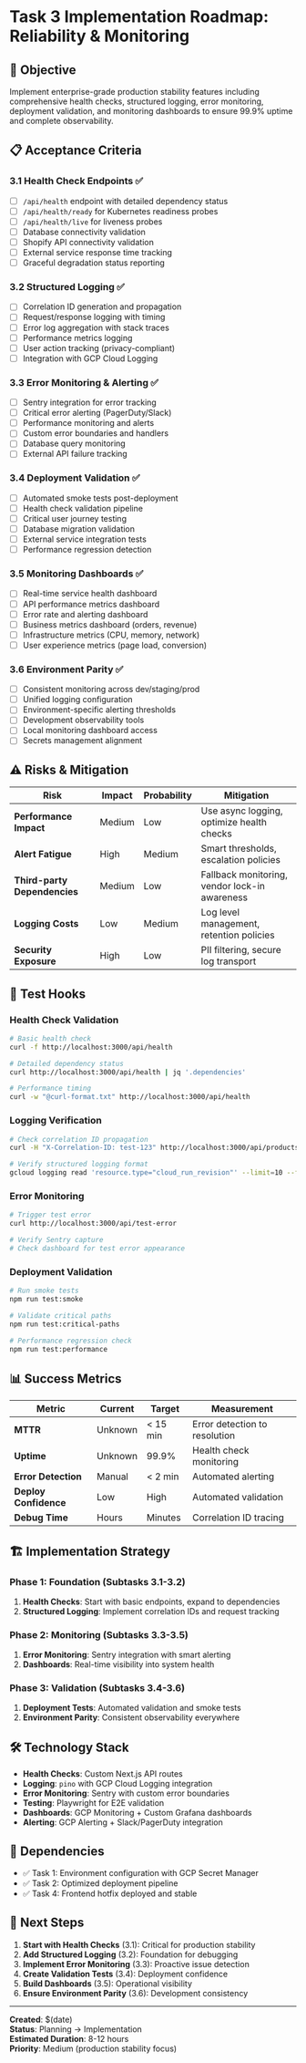 # Task 3 Implementation Roadmap: Reliability & Monitoring

## 🎯 **Objective**
Implement enterprise-grade production stability features including comprehensive health checks, structured logging, error monitoring, deployment validation, and monitoring dashboards to ensure 99.9% uptime and complete observability.

## 📋 **Acceptance Criteria**

### 3.1 Health Check Endpoints ✅
- [ ] `/api/health` endpoint with detailed dependency status
- [ ] `/api/health/ready` for Kubernetes readiness probes  
- [ ] `/api/health/live` for liveness probes
- [ ] Database connectivity validation
- [ ] Shopify API connectivity validation
- [ ] External service response time tracking
- [ ] Graceful degradation status reporting

### 3.2 Structured Logging ✅
- [ ] Correlation ID generation and propagation
- [ ] Request/response logging with timing
- [ ] Error log aggregation with stack traces
- [ ] Performance metrics logging
- [ ] User action tracking (privacy-compliant)
- [ ] Integration with GCP Cloud Logging

### 3.3 Error Monitoring & Alerting ✅
- [ ] Sentry integration for error tracking
- [ ] Critical error alerting (PagerDuty/Slack)
- [ ] Performance monitoring and alerts
- [ ] Custom error boundaries and handlers
- [ ] Database query monitoring
- [ ] External API failure tracking

### 3.4 Deployment Validation ✅
- [ ] Automated smoke tests post-deployment
- [ ] Health check validation pipeline
- [ ] Critical user journey testing
- [ ] Database migration validation
- [ ] External service integration tests
- [ ] Performance regression detection

### 3.5 Monitoring Dashboards ✅
- [ ] Real-time service health dashboard
- [ ] API performance metrics dashboard
- [ ] Error rate and alerting dashboard
- [ ] Business metrics dashboard (orders, revenue)
- [ ] Infrastructure metrics (CPU, memory, network)
- [ ] User experience metrics (page load, conversion)

### 3.6 Environment Parity ✅
- [ ] Consistent monitoring across dev/staging/prod
- [ ] Unified logging configuration
- [ ] Environment-specific alerting thresholds
- [ ] Development observability tools
- [ ] Local monitoring dashboard access
- [ ] Secrets management alignment

## ⚠️ **Risks & Mitigation**

| Risk | Impact | Probability | Mitigation |
|------|--------|-------------|------------|
| **Performance Impact** | Medium | Low | Use async logging, optimize health checks |
| **Alert Fatigue** | High | Medium | Smart thresholds, escalation policies |
| **Third-party Dependencies** | Medium | Low | Fallback monitoring, vendor lock-in awareness |
| **Logging Costs** | Low | Medium | Log level management, retention policies |
| **Security Exposure** | High | Low | PII filtering, secure log transport |

## 🧪 **Test Hooks**

### Health Check Validation
```bash
# Basic health check
curl -f http://localhost:3000/api/health

# Detailed dependency status
curl http://localhost:3000/api/health | jq '.dependencies'

# Performance timing
curl -w "@curl-format.txt" http://localhost:3000/api/health
```

### Logging Verification
```bash
# Check correlation ID propagation
curl -H "X-Correlation-ID: test-123" http://localhost:3000/api/products

# Verify structured logging format
gcloud logging read 'resource.type="cloud_run_revision"' --limit=10 --format=json
```

### Error Monitoring
```bash
# Trigger test error
curl http://localhost:3000/api/test-error

# Verify Sentry capture
# Check dashboard for test error appearance
```

### Deployment Validation
```bash
# Run smoke tests
npm run test:smoke

# Validate critical paths
npm run test:critical-paths

# Performance regression check
npm run test:performance
```

## 📊 **Success Metrics**

| Metric | Current | Target | Measurement |
|--------|---------|--------|-------------|
| **MTTR** | Unknown | < 15 min | Error detection to resolution |
| **Uptime** | Unknown | 99.9% | Health check monitoring |
| **Error Detection** | Manual | < 2 min | Automated alerting |
| **Deploy Confidence** | Low | High | Automated validation |
| **Debug Time** | Hours | Minutes | Correlation ID tracing |

## 🏗️ **Implementation Strategy**

### Phase 1: Foundation (Subtasks 3.1-3.2)
1. **Health Checks**: Start with basic endpoints, expand to dependencies
2. **Structured Logging**: Implement correlation IDs and request tracking

### Phase 2: Monitoring (Subtasks 3.3-3.5)  
1. **Error Monitoring**: Sentry integration with smart alerting
2. **Dashboards**: Real-time visibility into system health

### Phase 3: Validation (Subtasks 3.4-3.6)
1. **Deployment Tests**: Automated validation and smoke tests
2. **Environment Parity**: Consistent observability everywhere

## 🛠️ **Technology Stack**

- **Health Checks**: Custom Next.js API routes
- **Logging**: `pino` with GCP Cloud Logging integration
- **Error Monitoring**: Sentry with custom error boundaries
- **Testing**: Playwright for E2E validation
- **Dashboards**: GCP Monitoring + Custom Grafana dashboards
- **Alerting**: GCP Alerting + Slack/PagerDuty integration

## 📝 **Dependencies**

- ✅ Task 1: Environment configuration with GCP Secret Manager
- ✅ Task 2: Optimized deployment pipeline
- ✅ Task 4: Frontend hotfix deployed and stable

## 🎯 **Next Steps**

1. **Start with Health Checks** (3.1): Critical for production stability
2. **Add Structured Logging** (3.2): Foundation for debugging
3. **Implement Error Monitoring** (3.3): Proactive issue detection
4. **Create Validation Tests** (3.4): Deployment confidence
5. **Build Dashboards** (3.5): Operational visibility
6. **Ensure Environment Parity** (3.6): Development consistency

---
**Created**: $(date)  
**Status**: Planning → Implementation  
**Estimated Duration**: 8-12 hours  
**Priority**: Medium (production stability focus)